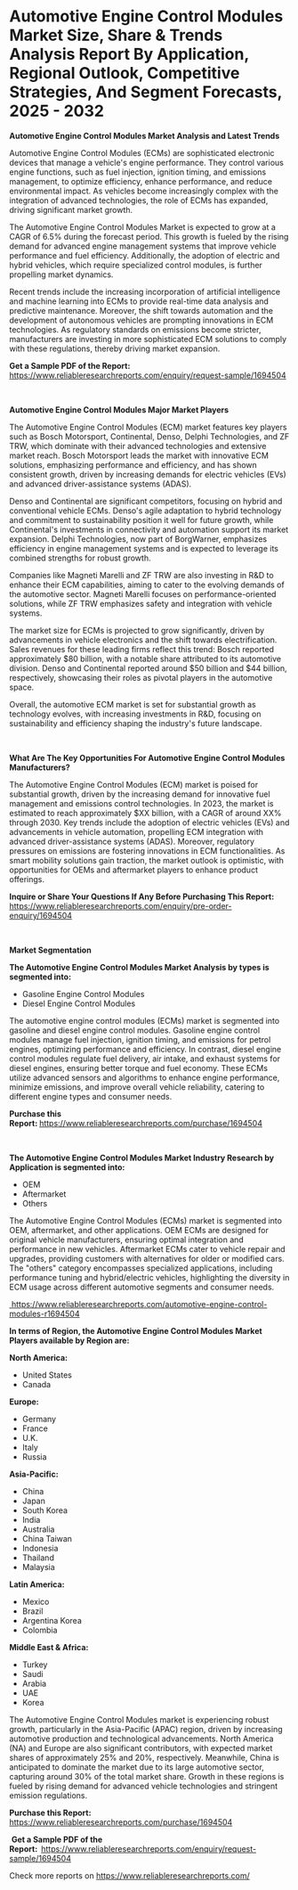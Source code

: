 <p><h1>Automotive Engine Control Modules Market Size, Share & Trends Analysis Report By Application, Regional Outlook, Competitive Strategies, And Segment Forecasts, 2025 - 2032</h1></p><p><strong>Automotive Engine Control Modules Market Analysis and Latest Trends</strong></p>
<p><p>Automotive Engine Control Modules (ECMs) are sophisticated electronic devices that manage a vehicle's engine performance. They control various engine functions, such as fuel injection, ignition timing, and emissions management, to optimize efficiency, enhance performance, and reduce environmental impact. As vehicles become increasingly complex with the integration of advanced technologies, the role of ECMs has expanded, driving significant market growth.</p><p>The Automotive Engine Control Modules Market is expected to grow at a CAGR of 6.5% during the forecast period. This growth is fueled by the rising demand for advanced engine management systems that improve vehicle performance and fuel efficiency. Additionally, the adoption of electric and hybrid vehicles, which require specialized control modules, is further propelling market dynamics. </p><p>Recent trends include the increasing incorporation of artificial intelligence and machine learning into ECMs to provide real-time data analysis and predictive maintenance. Moreover, the shift towards automation and the development of autonomous vehicles are prompting innovations in ECM technologies. As regulatory standards on emissions become stricter, manufacturers are investing in more sophisticated ECM solutions to comply with these regulations, thereby driving market expansion.</p></p>
<p><strong>Get a Sample PDF of the Report:&nbsp;</strong> <a href="https://www.reliableresearchreports.com/enquiry/request-sample/1694504?utm_campaign=3253&utm_medium=2&utm_source=Github&utm_content=ia&utm_term=30032025&utm_id=automotive-engine-control-modules">https://www.reliableresearchreports.com/enquiry/request-sample/1694504</a></p>
<p>&nbsp;</p>
<p><strong>Automotive Engine Control Modules Major Market Players</strong></p>
<p><p>The Automotive Engine Control Modules (ECM) market features key players such as Bosch Motorsport, Continental, Denso, Delphi Technologies, and ZF TRW, which dominate with their advanced technologies and extensive market reach. Bosch Motorsport leads the market with innovative ECM solutions, emphasizing performance and efficiency, and has shown consistent growth, driven by increasing demands for electric vehicles (EVs) and advanced driver-assistance systems (ADAS).</p><p>Denso and Continental are significant competitors, focusing on hybrid and conventional vehicle ECMs. Denso's agile adaptation to hybrid technology and commitment to sustainability position it well for future growth, while Continental's investments in connectivity and automation support its market expansion. Delphi Technologies, now part of BorgWarner, emphasizes efficiency in engine management systems and is expected to leverage its combined strengths for robust growth.</p><p>Companies like Magneti Marelli and ZF TRW are also investing in R&D to enhance their ECM capabilities, aiming to cater to the evolving demands of the automotive sector. Magneti Marelli focuses on performance-oriented solutions, while ZF TRW emphasizes safety and integration with vehicle systems.</p><p>The market size for ECMs is projected to grow significantly, driven by advancements in vehicle electronics and the shift towards electrification. Sales revenues for these leading firms reflect this trend: Bosch reported approximately $80 billion, with a notable share attributed to its automotive division. Denso and Continental reported around $50 billion and $44 billion, respectively, showcasing their roles as pivotal players in the automotive space.</p><p>Overall, the automotive ECM market is set for substantial growth as technology evolves, with increasing investments in R&D, focusing on sustainability and efficiency shaping the industry's future landscape.</p></p>
<p>&nbsp;</p>
<p><strong>What Are The Key Opportunities For Automotive Engine Control Modules Manufacturers?</strong></p>
<p><p>The Automotive Engine Control Modules (ECM) market is poised for substantial growth, driven by the increasing demand for innovative fuel management and emissions control technologies. In 2023, the market is estimated to reach approximately $XX billion, with a CAGR of around XX% through 2030. Key trends include the adoption of electric vehicles (EVs) and advancements in vehicle automation, propelling ECM integration with advanced driver-assistance systems (ADAS). Moreover, regulatory pressures on emissions are fostering innovations in ECM functionalities. As smart mobility solutions gain traction, the market outlook is optimistic, with opportunities for OEMs and aftermarket players to enhance product offerings.</p></p>
<p><strong>Inquire or Share Your Questions If Any Before Purchasing This Report:</strong> <a href="https://www.reliableresearchreports.com/enquiry/pre-order-enquiry/1694504?utm_campaign=3253&utm_medium=2&utm_source=Github&utm_content=ia&utm_term=30032025&utm_id=automotive-engine-control-modules">https://www.reliableresearchreports.com/enquiry/pre-order-enquiry/1694504</a></p>
<p>&nbsp;</p>
<p><strong>Market Segmentation</strong></p>
<p><strong>The Automotive Engine Control Modules Market Analysis by types is segmented into:</strong></p>
<p><ul><li>Gasoline Engine Control Modules</li><li>Diesel Engine Control Modules</li></ul></p>
<p><p>The automotive engine control modules (ECMs) market is segmented into gasoline and diesel engine control modules. Gasoline engine control modules manage fuel injection, ignition timing, and emissions for petrol engines, optimizing performance and efficiency. In contrast, diesel engine control modules regulate fuel delivery, air intake, and exhaust systems for diesel engines, ensuring better torque and fuel economy. These ECMs utilize advanced sensors and algorithms to enhance engine performance, minimize emissions, and improve overall vehicle reliability, catering to different engine types and consumer needs.</p></p>
<p><strong>Purchase this Report:&nbsp;</strong><a href="https://www.reliableresearchreports.com/purchase/1694504?utm_campaign=3253&utm_medium=2&utm_source=Github&utm_content=ia&utm_term=30032025&utm_id=automotive-engine-control-modules">https://www.reliableresearchreports.com/purchase/1694504</a></p>
<p>&nbsp;</p>
<p><strong>The Automotive Engine Control Modules Market Industry Research by Application is segmented into:</strong></p>
<p><ul><li>OEM</li><li>Aftermarket</li><li>Others</li></ul></p>
<p><p>The Automotive Engine Control Modules (ECMs) market is segmented into OEM, aftermarket, and other applications. OEM ECMs are designed for original vehicle manufacturers, ensuring optimal integration and performance in new vehicles. Aftermarket ECMs cater to vehicle repair and upgrades, providing customers with alternatives for older or modified cars. The "others" category encompasses specialized applications, including performance tuning and hybrid/electric vehicles, highlighting the diversity in ECM usage across different automotive segments and consumer needs.</p></p>
<p><a href="https://www.reliableresearchreports.com/automotive-engine-control-modules-r1694504?utm_campaign=3253&utm_medium=2&utm_source=Github&utm_content=ia&utm_term=30032025&utm_id=automotive-engine-control-modules">&nbsp;https://www.reliableresearchreports.com/automotive-engine-control-modules-r1694504</a></p>
<p><strong>In terms of Region, the Automotive Engine Control Modules Market Players available by Region are:</strong></p>
<p>
    <p> <strong> North America: </strong>
        <ul>
            <li>United States</li>
            <li>Canada</li>
        </ul>
        </p> 
    <p> <strong> Europe: </strong>
        <ul>
            <li>Germany</li>
            <li>France</li>
            <li>U.K.</li>
            <li>Italy</li>
            <li>Russia</li>
        </ul>
        </p> 
    <p> <strong> Asia-Pacific: </strong>
        <ul>
            <li>China</li>
            <li>Japan</li>
            <li>South Korea</li>
            <li>India</li>
            <li>Australia</li>
            <li>China Taiwan</li>
            <li>Indonesia</li>
            <li>Thailand</li>
            <li>Malaysia</li>
        </ul>
        </p> 
    <p> <strong> Latin America: </strong>
        <ul>
            <li>Mexico</li>
            <li>Brazil</li>
            <li>Argentina Korea</li>
            <li>Colombia</li>
        </ul>
        </p> 
    <p> <strong> Middle East & Africa: </strong>
        <ul>
            <li>Turkey</li>
            <li>Saudi</li>
            <li>Arabia</li>
            <li>UAE</li>
            <li>Korea</li>
        </ul>
    </p>
    </p>
<p><p>The Automotive Engine Control Modules market is experiencing robust growth, particularly in the Asia-Pacific (APAC) region, driven by increasing automotive production and technological advancements. North America (NA) and Europe are also significant contributors, with expected market shares of approximately 25% and 20%, respectively. Meanwhile, China is anticipated to dominate the market due to its large automotive sector, capturing around 30% of the total market share. Growth in these regions is fueled by rising demand for advanced vehicle technologies and stringent emission regulations.</p></p>
<p><strong>Purchase this Report: </strong><a href="https://www.reliableresearchreports.com/purchase/1694504?utm_campaign=3253&utm_medium=2&utm_source=Github&utm_content=ia&utm_term=30032025&utm_id=automotive-engine-control-modules">https://www.reliableresearchreports.com/purchase/1694504</a></p>
<p>&nbsp;<strong>Get a Sample PDF of the Report:&nbsp;&nbsp;</strong><a href="https://www.reliableresearchreports.com/enquiry/request-sample/1694504?utm_campaign=3253&utm_medium=2&utm_source=Github&utm_content=ia&utm_term=30032025&utm_id=automotive-engine-control-modules">https://www.reliableresearchreports.com/enquiry/request-sample/1694504</a></p>
<p><strong></strong></p>
<p>Check more reports on <a href="https://www.reliableresearchreports.com/?utm_campaign=3253&utm_medium=2&utm_source=Github&utm_content=ia&utm_term=30032025&utm_id=automotive-engine-control-modules">https://www.reliableresearchreports.com/</a></p>